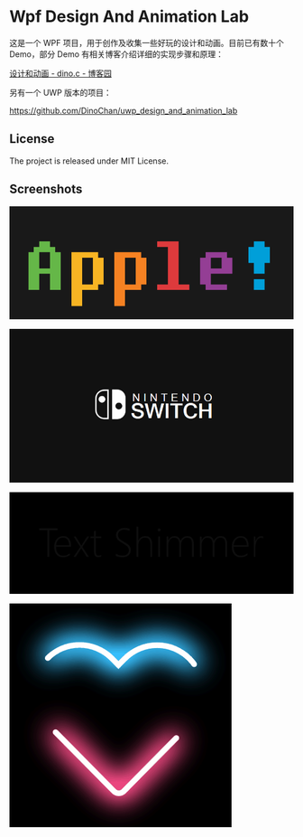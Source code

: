 # Wpf Design And Animation Lab

<!---->

这是一个 WPF 项目，用于创作及收集一些好玩的设计和动画。目前已有数十个 Demo，部分 Demo 有相关博客介绍详细的实现步骤和原理：

[设计和动画  - dino.c - 博客园](https://www.cnblogs.com/dino623/tag/Design%20and%20Animation/)

另有一个 UWP 版本的项目：

<https://github.com/DinoChan/uwp_design_and_animation_lab>

## License

The project is released under MIT License.

## Screenshots

![](https://github.com/DinoChan/wpf_design_and_animation_lab/blob/master/Screenshots/1.gif?raw=true)

![](https://github.com/DinoChan/wpf_design_and_animation_lab/blob/master/Screenshots/2.gif?raw=true)

![](https://github.com/DinoChan/wpf_design_and_animation_lab/blob/master/Screenshots/3.gif?raw=true)

![](https://github.com/DinoChan/wpf_design_and_animation_lab/blob/master/Screenshots/4.gif?raw=true)
